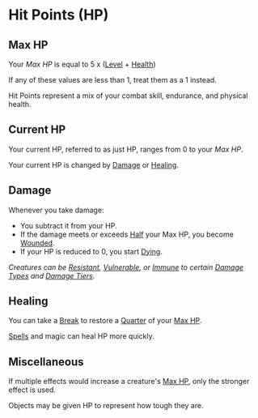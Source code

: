 # Hit Points (HP)

## Max HP

Your *Max HP* is equal to 5 x ([Level](../Progression/Level.md) + [Health](../Attributes/Health.md))

If any of these values are less than 1, treat them as a 1 instead.

Hit Points represent a mix of your combat skill, endurance, and physical health.

## Current HP

Your current HP, referred to as just HP, ranges from 0 to your *Max HP*.

Your current HP is changed by [Damage](Hit%20Points.md#Damage) or [Healing](Hit%20Points.md#Healing).

## Damage

Whenever you take damage:

- You subtract it from your HP.
- If the damage meets or exceeds [Half](../../Game%20Procedures/Core%20Procedures/Half.md) your Max HP, you become [Wounded](../../Game%20Procedures/Conditions/Wounded.md).
- If your HP is reduced to 0, you start [Dying](../../Game%20Procedures/Conditions/Dying.md).

*Creatures can be [Resistant](../../Game%20Procedures/Conditions/Resistant.md), [Vulnerable](../../Game%20Procedures/Conditions/Vulnerable.md), or [Immune](../../Game%20Procedures/Conditions/Immune.md) to certain [Damage Types](../../Game%20Procedures/Combat/Damage/Damage%20Types/{Damage%20Types}.md) and [Damage Tiers](../../Game%20Procedures/Combat/Damage/Damage%20Tiers/{Damage%20Tiers}.md).*

## Healing

You can take a [Break](../../Game%20Procedures/Core%20Procedures/Break.md) to restore a [Quarter](../../Game%20Procedures/Core%20Procedures/Half.md) of your [Max HP](Hit%20Points.md#Max%20HP).

[Spells](../../Magic/Spells.md) and magic can heal HP more quickly.

## Miscellaneous

If multiple effects would increase a creature's [Max HP](Hit%20Points.md#Max%20HP), only the stronger effect is used.

Objects may be given HP to represent how tough they are.
